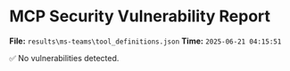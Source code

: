 # MCP Security Vulnerability Report
**File:** `results\ms-teams\tool_definitions.json`
**Time:** `2025-06-21 04:15:51`

✅ No vulnerabilities detected.